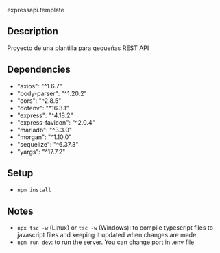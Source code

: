 expressapi.template

## Description
Proyecto de una plantilla para qequeñas REST API

## Dependencies
- "axios": "^1.6.7"
- "body-parser": "^1.20.2"
- "cors": "^2.8.5"
- "dotenv": "^16.3.1"
- "express": "^4.18.2"
- "express-favicon": "^2.0.4"
- "mariadb": "^3.3.0"
- "morgan": "^1.10.0"
- "sequelize": "^6.37.3"
- "yargs": "^17.7.2"

## Setup
- `npm install`

## Notes

- `npx tsc -w` (Linux) or `tsc -w` (Windows): to compile typescript files to javascript files and keeping it updated when changes are made.
- `npm run dev`: to run the server. You can change port in .env file
